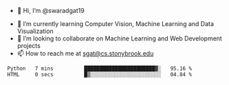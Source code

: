 - 👋 Hi, I’m @swaradgat19
<!-- - 👀 I’m interested in  -->
- 🌱 I’m currently learning Computer Vision, Machine Learning and Data Visualization 
- 💞️ I’m looking to collaborate on Machine Learning and Web Development projects 
- 📫 How to reach me at sgat@cs.stonybrook.edu

<!--START_SECTION:waka-->

```text
Python   7 mins          ███████████████████████▓░   95.16 %
HTML     0 secs          █▒░░░░░░░░░░░░░░░░░░░░░░░   04.84 %
```

<!--END_SECTION:waka-->

<!---
swaradgat19/swaradgat19 is a ✨ special ✨ repository because its `README.md` (this file) appears on your GitHub profile.
You can click the Preview link to take a look at your changes.
--->
